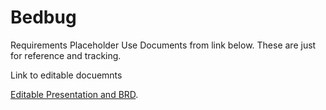 # Bedbug
Requirements Placeholder
Use Documents from link below.  These are just for reference and tracking.

Link  to editable docuemnts

 [Editable Presentation and BRD](https://1drv.ms/f/s!Ai3kPYTrDe8AjMUYFNLcs95srAWHuQ).
